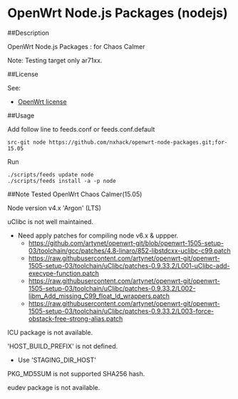 # OpenWrt Node.js Packages (nodejs)

##Description

OpenWrt Node.js Packages : for Chaos Calmer

Note: Testing target only ar71xx.

##License

See:
- [OpenWrt license](http://wiki.openwrt.org/about/license)

##Usage

Add follow line to feeds.conf or feeds.conf.default
```
src-git node https://github.com/nxhack/openwrt-node-packages.git;for-15.05
```

Run
```
./scripts/feeds update node
./scripts/feeds install -a -p node
```

##Note
Tested OpenWrt Chaos Calmer(15.05)

Node version v4.x 'Argon' (LTS)

uClibc is not well maintained.
* Need apply patches for compiling node v6.x & uppper.
   + https://github.com/artynet/openwrt-git/blob/openwrt-1505-setup-03/toolchain/gcc/patches/4.8-linaro/852-libstdcxx-uclibc-c99.patch
   + https://raw.githubusercontent.com/artynet/openwrt-git/openwrt-1505-setup-03/toolchain/uClibc/patches-0.9.33.2/L001-uClibc-add-execvpe-function.patch
   + https://raw.githubusercontent.com/artynet/openwrt-git/openwrt-1505-setup-03/toolchain/uClibc/patches-0.9.33.2/L002-libm_Add_missing_C99_float_ld_wrappers.patch
   + https://raw.githubusercontent.com/artynet/openwrt-git/openwrt-1505-setup-03/toolchain/uClibc/patches-0.9.33.2/L003-force-obstack-free-strong-alias.patch

ICU package is not available.

'HOST_BUILD_PREFIX' is not defined.
* Use 'STAGING_DIR_HOST'

PKG_MD5SUM is not supported SHA256 hash.

eudev package is not available.
